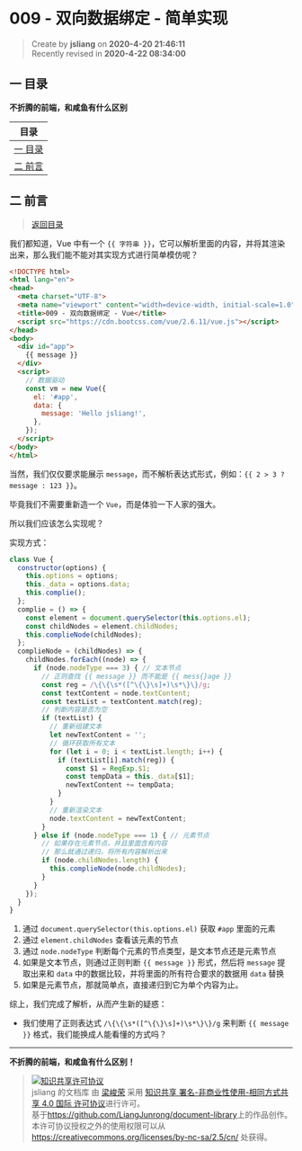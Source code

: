 009 - 双向数据绑定 - 简单实现
===

> Create by **jsliang** on **2020-4-20 21:46:11**  
> Recently revised in **2020-4-22 08:34:00**

## <a name="chapter-one" id="chapter-one"></a>一 目录

**不折腾的前端，和咸鱼有什么区别**

| 目录 |
| --- | 
| [一 目录](#chapter-one) | 
| <a name="catalog-chapter-two" id="catalog-chapter-two"></a>[二 前言](#chapter-two) |

## <a name="chapter-two" id="chapter-two"></a>二 前言

> [返回目录](#chapter-one)

我们都知道，Vue 中有一个 `{{ 字符串 }}`，它可以解析里面的内容，并将其渲染出来，那么我们能不能对其实现方式进行简单模仿呢？

```html
<!DOCTYPE html>
<html lang="en">
<head>
  <meta charset="UTF-8">
  <meta name="viewport" content="width=device-width, initial-scale=1.0">
  <title>009 - 双向数据绑定 - Vue</title>
  <script src="https://cdn.bootcss.com/vue/2.6.11/vue.js"></script>
</head>
<body>
  <div id="app">
    {{ message }}
  </div>
  <script>
    // 数据驱动
    const vm = new Vue({
      el: '#app',
      data: {
        message: 'Hello jsliang!',
      },
    });
  </script>
</body>
</html>
```

当然，我们仅仅要求能展示 `message`，而不解析表达式形式，例如：`{{ 2 > 3 ? message : 123 }}`。

毕竟我们不需要重新造一个 `Vue`，而是体验一下人家的强大。

所以我们应该怎么实现呢？

实现方式：

```js
class Vue {
  constructor(options) {
    this.options = options;
    this._data = options.data;
    this.complie();
  };
  complie = () => {
    const element = document.querySelector(this.options.el);
    const childNodes = element.childNodes;
    this.complieNode(childNodes);
  };
  complieNode = (childNodes) => {
    childNodes.forEach((node) => {
      if (node.nodeType === 3) { // 文本节点
        // 正则查找 {{ message }} 而不能是 {{ mess{}age }}
        const reg = /\{\{\s*([^\{\}\s]+)\s*\}\}/g;
        const textContent = node.textContent;
        const textList = textContent.match(reg);
        // 判断内容是否为空
        if (textList) {
          // 重新组建文本
          let newTextContent = '';
          // 循环获取所有文本
          for (let i = 0; i < textList.length; i++) {
            if (textList[i].match(reg)) {
              const $1 = RegExp.$1;
              const tempData = this._data[$1];
              newTextContent += tempData;
            }
          }
          // 重新渲染文本
          node.textContent = newTextContent;
        }
      } else if (node.nodeType === 1) { // 元素节点
        // 如果存在元素节点，并且里面含有内容
        // 那么就通过递归，将所有内容解析出来
        if (node.childNodes.length) {
          this.complieNode(node.childNodes);
        }
      }
    });
  }
}
```

1. 通过 `document.querySelector(this.options.el)` 获取 `#app` 里面的元素
2. 通过 `element.childNodes` 查看该元素的节点
3. 通过 `node.nodeType` 判断每个元素的节点类型，是文本节点还是元素节点
4. 如果是文本节点，则通过正则判断 `{{ message }}` 形式，然后将 `message` 提取出来和 `data` 中的数据比较，并将里面的所有符合要求的数据用 `data` 替换
5. 如果是元素节点，那就简单点，直接递归到它为单个内容为止。

综上，我们完成了解析，从而产生新的疑惑：

* 我们使用了正则表达式 `/\{\{\s*([^\{\}\s]+)\s*\}\}/g` 来判断 `{{ message }}` 格式，我们能换成人能看懂的方式吗？

---

**不折腾的前端，和咸鱼有什么区别！**

> <a rel="license" href="http://creativecommons.org/licenses/by-nc-sa/4.0/"><img alt="知识共享许可协议" style="border-width:0" src="https://i.creativecommons.org/l/by-nc-sa/4.0/88x31.png" /></a><br /><span xmlns:dct="http://purl.org/dc/terms/" property="dct:title">jsliang 的文档库</span> 由 <a xmlns:cc="http://creativecommons.org/ns#" href="https://github.com/LiangJunrong/document-library" property="cc:attributionName" rel="cc:attributionURL">梁峻荣</a> 采用 <a rel="license" href="http://creativecommons.org/licenses/by-nc-sa/4.0/">知识共享 署名-非商业性使用-相同方式共享 4.0 国际 许可协议</a>进行许可。<br />基于<a xmlns:dct="http://purl.org/dc/terms/" href="https://github.com/LiangJunrong/document-library" rel="dct:source">https://github.com/LiangJunrong/document-library</a>上的作品创作。<br />本许可协议授权之外的使用权限可以从 <a xmlns:cc="http://creativecommons.org/ns#" href="https://creativecommons.org/licenses/by-nc-sa/2.5/cn/" rel="cc:morePermissions">https://creativecommons.org/licenses/by-nc-sa/2.5/cn/</a> 处获得。